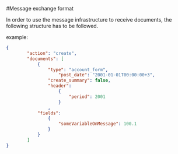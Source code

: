 #Message exchange format

In order to use the message infrastructure to receive documents, the following structure has to be followed. 

example:
```json
{
        "action": "create",
        "documents": [
			{
				"type": "account_form", 
	    			"post_date": "2001-01-01T00:00:00+3",
	     		"create_summary": false,
				"header": 
					{
						"period": 2001
					}
				,
			"fields": 
				{
					"someVariableOnMessage": 100.1
				}
			}
		]
}
```

